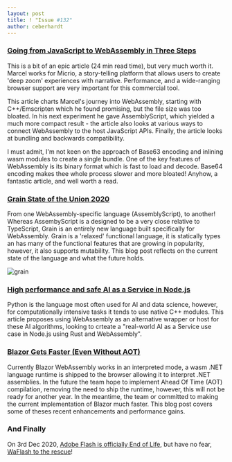 ```yaml
---
layout: post
title: ! "Issue #132"
author: ceberhardt
---
```


### [Going from JavaScript to WebAssembly in Three Steps](https://engineering.q42.nl/webassembly/)

This is a bit of an epic article (24 min read time), but very much worth it. Marcel works for Micrio, a story-telling platform that allows users to create 'deep zoom' experiences with narrative. Performance, and a wide-ranging browser support are very important for this commercial tool.

This article charts Marcel's journey into WebAssembly, starting with C++/Emscripten which he found promising, but the file size was too bloated. In his next experiment he gave AssemblyScript, which yielded a much more compact result - the article also looks at various ways to connect WebAssembly to the host JavaScript APIs. Finally, the article looks at bundling and backwards compatibility.

I must admit, I'm not keen on the approach of Base63 encoding and inlining wasm modules to create a single bundle. One of the key features of WebAssembly is its binary format which is fast to load and decode. Base64 encoding makes thee whole process slower and more bloated! Anyhow, a fantastic article, and well worth a read.

### [Grain State of the Union 2020](https://grain-lang.org/blog/2020/09/29/grain-state-of-the-union-2020/)

From one WebAssembly-specific language (AssemblyScript), to another! Whereas AssembyScript is a designed to be a very close relative to TypeScript, Grain is an entirely new language built specifically for WebAssembly. Grain is a 'relaxed' functional language, it is statically types an has many of the functional features that are growing in popularity, however, it also supports mutability. This blog post reflects on the current state of the language and what the future holds.

![grain](https://wasmweekly.news/img/132-1.png)

### [High performance and safe AI as a Service in Node.js](https://www.secondstate.io/articles/face-detection-ai-as-a-service/)

Python is the language most often used for AI and data science, however, for computationally intensive tasks it tends to use native C++ modules. This article proposes using WebAssembly as an alternative wrapper or host for these AI algorithms, looking to crteate a "real-world AI as a Service use case in Node.js using Rust and WebAssembly".

### [Blazor Gets Faster (Even Without AOT)](https://visualstudiomagazine.com/articles/2020/09/14/aspnet-5-rc1.aspx)

Currently Blazor WebAssembly works in an interpreted mode, a wasm .NET language runtime is shipped to the browser allowing it to interpret .NET assemblies. In the future the team hope to implement Ahead Of Time (AOT) compilation, removing the need to ship the runtime, however, this will not be ready for another year. In the meantime, the team or committed to making the current implementation of Blazor much faster. This blog post covers some of theses recent enhancements and performance gains.

### And Finally

On 3rd Dec 2020, [Adobe Flash is officially End of Life](https://www.adobe.com/uk/products/flashplayer/end-of-life.html), but have no fear, [WaFlash to the rescue](https://vidkidz.github.io/)!
